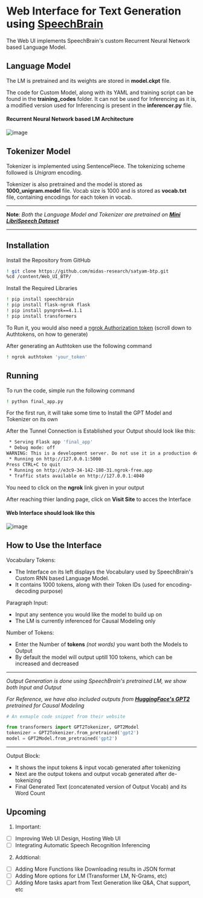 
# Web Interface for Text Generation using [SpeechBrain](https://github.com/speechbrain/speechbrain)

The Web UI implements SpeechBrain's custom Recurrent Neural Network based Language Model.

## Language Model

The LM is pretrained and its weights are stored in **model.ckpt** file.

The code for Custom Model, along with its YAML and training script can be found in the **training_codes** folder. It can not be used for Inferencing as it is, a modified version used for Inferencing is present in the **inferencer.py** file.

#### Recurrent Neural Network based LM Architecture

![image](https://drive.google.com/uc?export=view&id=1UB3_3FGCkutWFkQjqSRGZFKfXxNKGn3B)

## Tokenizer Model

Tokenizer is implemented using SentencePiece. The tokenizing scheme followed is *Unigram* encoding.

Tokenizer is also pretrained and the model is stored as **1000_unigram.model** file. Vocab size is 1000 and is stored as **vocab.txt** file, containing encodings for each token in vocab.

---

**Note**: *Both the Language Model and Tokenizer are pretrained on [**Mini LibriSpeech Dataset**](https://www.openslr.org/31/)*

---

## Installation

Install the Repository from GitHub

```bash
! git clone https://github.com/midas-research/satyam-btp.git
%cd /content/Web_UI_BTP/
```

Install the Required Libraries

```bash
! pip install speechbrain
! pip install flask-ngrok flask
! pip install pyngrok==4.1.1
! pip install transformers
```

To Run it, you would also need a [ngrok Authorization token](https://ngrok.com/docs/agent/) (scroll down to Authtokens, on how to generate)

After generating an Authtoken use the following command

```bash
! ngrok authtoken 'your_token'
```

## Running

To run the code, simple run the following command

```bash
! python final_app.py
```

For the first run, it will take some time to Install the GPT Model and Tokenizer on its own

After the Tunnel Connection is Established your Output should look like this:

```bash
 * Serving Flask app 'final_app'
 * Debug mode: off
WARNING: This is a development server. Do not use it in a production deployment. Use a production WSGI server instead.
 * Running on http://127.0.0.1:5000
Press CTRL+C to quit
 * Running on http://e3c9-34-142-180-31.ngrok-free.app
 * Traffic stats available on http://127.0.0.1:4040
```

You need to click on the **ngrok** link given in your output

After reaching thier landing page, click on **Visit Site** to acces the Interface

#### Web Interface should look like this

![image](https://drive.google.com/uc?export=view&id=1fOR_pXjsBxqgOr-jvOG_dUXmepVQdP1D)

## How to Use the Interface

Vocabulary Tokens:

- The Interface on its left displays the Vocabulary used by SpeechBrain's Custom RNN based Language Model.
- It contains 1000 tokens, along with their Token IDs (used for encoding-decoding purpose)

Paragraph Input:

- Input any sentence you would like the model to build up on
- The LM is currently inferenced for Causal Modeling only

Number of Tokens:

- Enter the Number of **tokens** *(not words)* you want both the Models to Output
- By default the model will output uptill 100 tokens, which can be increased and decreased

---

*Output Generation is done using SpeechBrain's pretrained LM, we show both Input and Output*

*For Reference, we have also included outputs from **[HuggingFace's GPT2](https://huggingface.co/gpt2)** pretrained for Causal Modeling*

```python
# An exmaple code snippet from their website

from transformers import GPT2Tokenizer, GPT2Model
tokenizer = GPT2Tokenizer.from_pretrained('gpt2')
model = GPT2Model.from_pretrained('gpt2')
```

---

Output Block:

- It shows the input tokens & input vocab generated after tokenizing
- Next are the output tokens and output vocab generated after de-tokenizing
- Final Generated Text (concatenated version of Output Vocab) and its Word Count

## Upcoming

1. Important:
- [ ]  Improving Web UI Design, Hosting Web UI
- [ ]  Integrating Automatic Speech Recognition Inferencing

2. Addtional:
- [ ]  Adding More Functions like Downloading results in JSON format
- [ ]  Adding More options for LM (Transformer LM, N-Grams, etc)
- [ ]  Adding More tasks apart from Text Generation like Q&A, Chat support, etc
